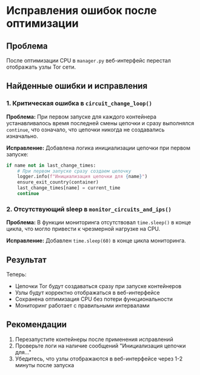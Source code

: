 # Исправления ошибок после оптимизации

## Проблема
После оптимизации CPU в `manager.py` веб-интерфейс перестал отображать узлы Tor сети.

## Найденные ошибки и исправления

### 1. Критическая ошибка в `circuit_change_loop()`
**Проблема:** При первом запуске для каждого контейнера устанавливалось время последней смены цепочки и сразу выполнялся `continue`, что означало, что цепочки никогда не создавались изначально.

**Исправление:** Добавлена логика инициализации цепочки при первом запуске:
```python
if name not in last_change_times:
    # При первом запуске сразу создаем цепочку
    logger.info(f"Инициализация цепочки для {name}")
    ensure_exit_country(container)
    last_change_times[name] = current_time
    continue
```

### 2. Отсутствующий sleep в `monitor_circuits_and_ips()`
**Проблема:** В функции мониторинга отсутствовал `time.sleep()` в конце цикла, что могло привести к чрезмерной нагрузке на CPU.

**Исправление:** Добавлен `time.sleep(60)` в конце цикла мониторинга.

## Результат
Теперь:
- Цепочки Tor будут создаваться сразу при запуске контейнеров
- Узлы будут корректно отображаться в веб-интерфейсе
- Сохранена оптимизация CPU без потери функциональности
- Мониторинг работает с правильными интервалами

## Рекомендации
1. Перезапустите контейнеры после применения исправлений
2. Проверьте логи на наличие сообщений "Инициализация цепочки для..."
3. Убедитесь, что узлы отображаются в веб-интерфейсе через 1-2 минуты после запуска